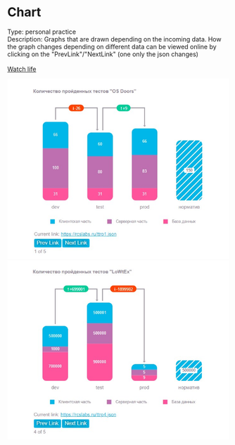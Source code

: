 # Chart

Type: personal practice\
Description: Graphs that are drawn depending on the incoming data.
How the graph changes depending on different data can be viewed 
online by clicking on the "PrevLink"/"NextLink" (one only the json changes)
\
\
[Watch life](https://artyommusin.github.io/js-accordion/)

![accordionScreen](./public/screen1.jpg)
![accordionScreen](./public/screen2.jpg)
